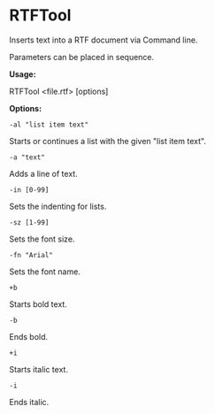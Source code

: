 RTFTool
===

Inserts text into a RTF document via Command line.

Parameters can be placed in sequence.

**Usage:**

RTFTool \<file.rtf\> [options]

**Options:**

    -al "list item text"

  Starts or continues a list with the given "list item text".

    -a "text"

  Adds a line of text.

    -in [0-99]

  Sets the indenting for lists.

    -sz [1-99]

  Sets the font size.

    -fn "Arial"

  Sets the font name.

    +b

  Starts bold text.

    -b

  Ends bold.

    +i

  Starts italic text.

    -i

  Ends italic.
